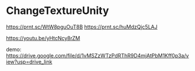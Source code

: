 # ChangeTextureUnity

https://prnt.sc/WtW8pguOuT8B
https://prnt.sc/huMdzQjc5LAJ

https://youtu.be/yHtcNcy8rZM

demo: https://drive.google.com/file/d/1vMSZzWTzPdRThR9D4mjAtPbM1Kff0p3a/view?usp=drive_link
